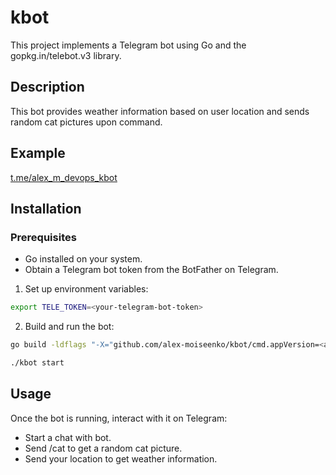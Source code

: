 # kbot

This project implements a Telegram bot using Go and the gopkg.in/telebot.v3 library.

## Description

This bot provides weather information based on user location and sends random cat pictures upon command.

## Example

[t.me/alex_m_devops_kbot](t.me/alex_m_devops_kbot)

## Installation

### Prerequisites
- Go installed on your system.
- Obtain a Telegram bot token from the BotFather on Telegram.

1. Set up environment variables:

```bash
export TELE_TOKEN=<your-telegram-bot-token>
```

2. Build and run the bot:

```bash
go build -ldflags "-X="github.com/alex-moiseenko/kbot/cmd.appVersion=<app-version>

./kbot start
```

## Usage

Once the bot is running, interact with it on Telegram:

- Start a chat with bot.
- Send /cat to get a random cat picture.
- Send your location to get weather information.
